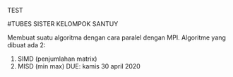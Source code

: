 TEST

#TUBES SISTER KELOMPOK SANTUY

Membuat suatu algoritma dengan cara paralel dengan MPI.
Algoritme yang dibuat ada 2:
1. SIMD (penjumlahan matrix)
2. MISD (min max)
DUE: kamis 30 april 2020